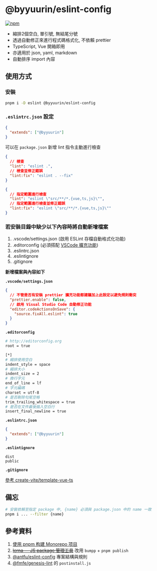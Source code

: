 # @byyuurin/eslint-config

[![npm](https://img.shields.io/npm/v/@byyuurin/eslint-config?color=a1b858&label=)](https://npmjs.com/package/@byyuurin/eslint-config)

- 縮排2個空白, 單引號, 無結尾分號
- 透過自動修正來進行程式碼格式化, 不依賴 prettier
- TypeScript, Vue 開箱即用
- 亦適用於 json, yaml, markdown
- 自動排序 import 內容

## 使用方式

### 安裝

```bash
pnpm i -D eslint @byyuurin/eslint-config
```

### `.eslintrc.json` 設定

```json
{
  "extends": ["@byyuurin"]
}
```

可以在 `package.json` 新增 lint 指令主動進行檢查

```json
{
  // 檢查
  "lint": "eslint .",
  // 檢查並修正錯誤
  "lint:fix": "eslint . --fix"
}
```

```json
{
  // 指定範圍進行檢查
  "lint": "eslint \"src/**/*.{vue,ts,js}\"",
  // 指定範圍進行檢查並修正錯誤
  "lint:fix": "eslint \"src/**/*.{vue,ts,js}\""
}
```

### 若安裝目錄中缺少以下內容時將自動新增檔案

1. .vscode/settings.json (啟用 ESLint 存檔自動格式化功能)
2. .editorconfig (必須搭配 [VSCode 擴充功能](https://marketplace.visualstudio.com/items?itemName=EditorConfig.EditorConfig))
3. .eslintrc.json
4. .eslintignore
5. .gitignore

**新增檔案與內容如下**

**`.vscode/settings.json`**
```json
{
  // 不管是否有安裝 prettier 擴充功能都建議加上此設定以避免規則衝突
  "prettier.enable": false,
  // 啟用 Visual Studio Code 自動修正功能
  "editor.codeActionsOnSave": {
    "source.fixAll.eslint": true
  }
}
```

**`.editorconfig`**
```bash
# http://editorconfig.org
root = true

[*]
# 縮排使用空白
indent_style = space
# 縮排大小
indent_size = 2
# 換行字元
end_of_line = lf
# 字元編碼
charset = utf-8
# 是否刪除句尾空格
trim_trailing_whitespace = true
# 是否在文件最後插入空白行
insert_final_newline = true
```

**`.eslintrc.json`**
```json
{
  "extends": ["@byyuurin"]
}
```

**`.eslintignore`**
```
dist
public
```

**`.gitignore`**

[參考 create-vite/template-vue-ts](https://github.com/vitejs/vite/blob/main/packages/create-vite/template-vue-ts/_gitignore)

## 備忘

```bash
# 安裝依賴至指定 package 中, {name} 必須與 package.json 中的 name 一致
pnpm i ... --filter {name}
```

## 參考資料

1. [使用 pnpm 构建 Monorepo 项目](https://zhuanlan.zhihu.com/p/373935751)
2. ~~[lerna — JS package 管理工具](https://medium.com/lion-f2e/lerna-js-package-%E7%AE%A1%E7%90%86%E5%B7%A5%E5%85%B7-e9ed360d1143)~~ 改用 `bumpp` + `pnpm publish`
3. [@antfu/eslint-config](https://github.com/antfu/eslint-config) 專案結構與規則
4. [@fmfe/genesis-lint](https://github.com/fmfe/genesis/tree/master/packages/genesis-lint) 的 `postinstall.js`
